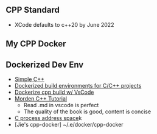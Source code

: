 ## CPP Standard
* XCode defaults to c++20 by June 2022

## My CPP Docker  

## Dockerized Dev Env
* [Simple C++](https://www.mygreatlearning.com/blog/simple-c-programs/)
* [Dockerized build environments for C/C++ projects](https://ddanilov.me/dockerized-cpp-build)    
* [Dockerize cpp build w/ VsCode](https://ddanilov.me/dockerized-cpp-build-with-vscode) 
* [Morden C++ Tutorial](https://github.com/changkun/modern-cpp-tutorial.git)
    * Read .md in vscode is perfect
    * The quality of the book is good, content is concise
* [C process address space](http://alumni.cs.ucr.edu/~saha/stuff/memaddr.html)k
* [Jie's cpp-docker] ~/.e/docker/cpp-docker


